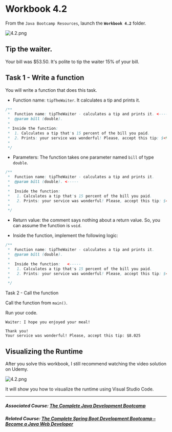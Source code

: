 # Workbook 4.2

From the `Java Bootcamp Resources`, launch the **`Workbook 4.2`** folder.

![4.2.png](https://firebasestorage.googleapis.com/v0/b/learnthepart-75aed.appspot.com/o/images%2F5697a3d6-c991-42e6-9950-9484a32a1afb?alt=media&token=663297d4-4794-479f-9461-330aac1b7127)

## Tip the waiter.
Your bill was $53.50. It's polite to tip the waiter 15% of your bill.

## Task 1 - Write a function


You will write a function that does this task.

- Function name: `tipTheWaiter`. It calculates a tip and prints it.

```java
/**
 *  Function name: tipTheWaiter - calculates a tip and prints it. <-----
 *  @param bill (double).
 *
 * Inside the function:
 *  1. Calculates a tip that's 15 percent of the bill you paid.
 *  2. Prints: your service was wonderful! Please, accept this tip: $<tip>
 *
 */
```

- Parameters: The function takes one parameter named `bill` of type `double`.

```java
/**
 *  Function name: tipTheWaiter - calculates a tip and prints it.
 *  @param bill (double). <-----
 *
 *  Inside the function:
 *   1. Calculates a tip that's 15 percent of the bill you paid.
 *   2. Prints: your service was wonderful! Please, accept this tip: $<tip>
 *
 */
```

- Return value: the comment says nothing about a return value. So, you can assume the function is `void`.

- Inside the function, implement the following logic:

```java
/**
 *  Function name: tipTheWaiter - calculates a tip and prints it.
 *  @param bill (double).
 *
 *  Inside the function:   <-----
 *   1. Calculates a tip that's 15 percent of the bill you paid.
 *   2. Prints: your service was wonderful! Please, accept this tip: $<tip>
 *
 */
```

Task 2 - Call the function


Call the function from `main()`.

Run your code.

```
Waiter: I hope you enjoyed your meal!
```

```
Thank you!
Your service was wonderful! Please, accept this tip: $8.025
```
## Visualizing the Runtime

After you solve this workbook, I still recommend watching the video solution on Udemy.

![4.2.png](https://firebasestorage.googleapis.com/v0/b/learnthepart-75aed.appspot.com/o/images%2F7f98fc3e-d5ad-4267-88c7-6375884e7536?alt=media&token=34be9080-886d-441f-ade0-c1ab5f39cbe3)

It will show you how to visualize the runtime using Visual Studio Code.

----------

##### Associated Course: [The Complete Java Development Bootcamp](https://udemy-redirect-app.herokuapp.com/java)
##### Related Course: [The Complete Spring Boot Development Bootcamp – Become a Java Web Developer](https://udemy-redirect-app.herokuapp.com/spring)